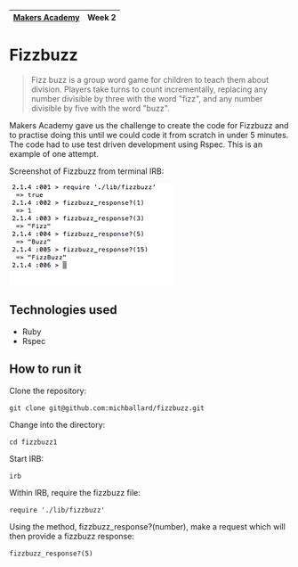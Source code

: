 | [Makers Academy](http://www.makersacademy.com) | Week 2 |
| ------ | ------ |

Fizzbuzz
========

>Fizz buzz is a group word game for children to teach them about division. Players take turns to count incrementally, replacing any number divisible by three with the word "fizz", and any number divisible by five with the word "buzz".

Makers Academy gave us the challenge to create the code for Fizzbuzz and to practise doing this until we could code it from scratch in under 5 minutes.  The code had to use test driven development using Rspec.  This is an example of one attempt.  

Screenshot of Fizzbuzz from terminal IRB:

![Screenshot](/images/screenshot1.png)

Technologies used
-----------------
- Ruby
- Rspec

How to run it
-------------
Clone the repository:
```shell
git clone git@github.com:michballard/fizzbuzz.git
```
Change into the directory:
```shell
cd fizzbuzz1
```
Start IRB:
```shell
irb
```
Within IRB, require the fizzbuzz file:
```shell
require './lib/fizzbuzz'
```
Using the method, fizzbuzz_response?(number), make a request which will then provide a fizzbuzz response:
```shell
fizzbuzz_response?(5)
```
